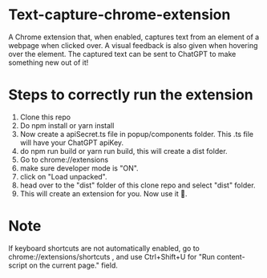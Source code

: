
# Text-capture-chrome-extension

A Chrome extension that, when enabled, captures text from an element of a webpage when clicked over. A visual feedback is also given when hovering over the element. The captured text can be sent to ChatGPT to make something new out of it!

# Steps to correctly run the extension
1. Clone this repo
2. Do npm install or yarn install
3. Now create a apiSecret.ts file in popup/components folder. This .ts file will have your ChatGPT apiKey.
4. do npm run build or yarn run build, this will create a dist folder.
5. Go to chrome://extensions
6. make sure developer mode is "ON".
7. click on "Load unpacked".
8. head over to the "dist" folder of this clone repo and select "dist" folder.
9. This will create an extension for you. Now use it 🎉.

# Note
If keyboard shortcuts are not automatically enabled, go to chrome://extensions/shortcuts , and use Ctrl+Shift+U for "Run content-script on the current page." field.